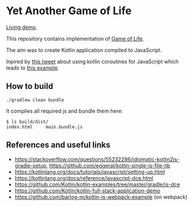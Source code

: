 # Yet Another Game of Life

[Living demo](http://life.spitty.ru/).

This repository contains implementation of [Game of Life](https://en.wikipedia.org/wiki/Conway%27s_Game_of_Life).

The aim was to create Kotlin application compiled to JavaScript.

Inpired by [this tweet](https://twitter.com/relizarov/status/946406735874584581) 
about using kotlin coroutines for JavaScript
which leads to [this example](https://kotlin.github.io/kotlinx.coroutines/example-frontend-js/index.html).

## How to build
`./gradlew clean bundle`

It complies all required js and bundle them here:
```
$ ls build/dist/
index.html     main.bundle.js
```

## References and  useful links
- https://stackoverflow.com/questions/55232286/idiomatic-kotlin2js-gradle-setup, https://github.com/eggeral/kotlin-single-js-file-lib
- https://kotlinlang.org/docs/tutorials/javascript/setting-up.html
- https://kotlinlang.org/docs/reference/javascript-dce.html
- https://github.com/Kotlin/kotlin-examples/tree/master/gradle/js-dce
- https://github.com/Kotlin/kotlin-full-stack-application-demo
- https://github.com/barlog-m/kotlin-js-webpack-example (on webpack)
